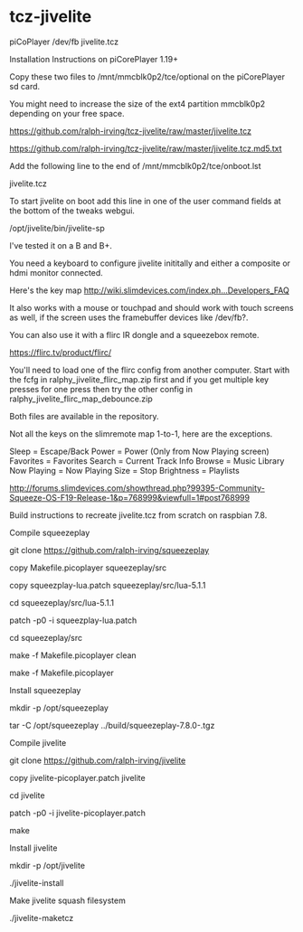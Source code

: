 # tcz-jivelite
piCoPlayer /dev/fb jivelite.tcz

Installation Instructions on piCorePlayer 1.19+

Copy these two files to /mnt/mmcblk0p2/tce/optional on the piCorePlayer sd card.

You might need to increase the size of the ext4 partition mmcblk0p2 depending on your free space.

https://github.com/ralph-irving/tcz-jivelite/raw/master/jivelite.tcz

https://github.com/ralph-irving/tcz-jivelite/raw/master/jivelite.tcz.md5.txt


Add the following line to the end of /mnt/mmcblk0p2/tce/onboot.lst

jivelite.tcz


To start jivelite on boot add this line in one of the user command fields at the bottom of the tweaks webgui.

/opt/jivelite/bin/jivelite-sp


I've tested it on a B and B+.

You need a keyboard to configure jivelite inititally and either a composite or hdmi monitor connected.

Here's the key map http://wiki.slimdevices.com/index.ph...Developers_FAQ

It also works with a mouse or touchpad and should work with touch screens as well, if the screen uses the framebuffer devices like /dev/fb?.

You can also use it with a flirc IR dongle and a squeezebox remote.

https://flirc.tv/product/flirc/

You'll need to load one of the flirc config from another computer.  Start with the fcfg in ralphy_jivelite_flirc_map.zip first and if you get multiple key presses for one press then try the other config in ralphy_jivelite_flirc_map_debounce.zip

Both files are available in the repository.

Not all the keys on the slimremote map 1-to-1, here are the exceptions.

Sleep = Escape/Back
Power = Power (Only from Now Playing screen)
Favorites = Favorites
Search = Current Track Info
Browse = Music Library
Now Playing = Now Playing
Size = Stop
Brightness = Playlists 

http://forums.slimdevices.com/showthread.php?99395-Community-Squeeze-OS-F19-Release-1&p=768999&viewfull=1#post768999



Build instructions to recreate jivelite.tcz from scratch on raspbian 7.8.

Compile squeezeplay

git clone https://github.com/ralph-irving/squeezeplay

copy Makefile.picoplayer squeezeplay/src

copy squeezplay-lua.patch squeezeplay/src/lua-5.1.1

cd squeezeplay/src/lua-5.1.1

patch -p0 -i squeezplay-lua.patch

cd squeezeplay/src

make -f Makefile.picoplayer clean

make -f Makefile.picoplayer


Install squeezeplay

mkdir -p /opt/squeezeplay

tar -C /opt/squeezeplay ../build/squeezeplay-7.8.0-.tgz


Compile jivelite

git clone https://github.com/ralph-irving/jivelite

copy jivelite-picoplayer.patch jivelite

cd jivelite

patch -p0 -i jivelite-picoplayer.patch

make


Install jivelite

mkdir -p /opt/jivelite

./jivelite-install

Make jivelite squash filesystem

./jivelite-maketcz


